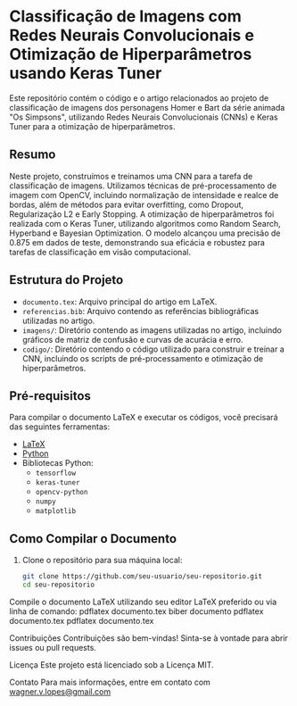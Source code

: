 # Classificação de Imagens com Redes Neurais Convolucionais e Otimização de Hiperparâmetros usando Keras Tuner

Este repositório contém o código e o artigo relacionados ao projeto de classificação de imagens dos personagens Homer e Bart da série animada "Os Simpsons", utilizando Redes Neurais Convolucionais (CNNs) e Keras Tuner para a otimização de hiperparâmetros.

## Resumo

Neste projeto, construímos e treinamos uma CNN para a tarefa de classificação de imagens. Utilizamos técnicas de pré-processamento de imagem com OpenCV, incluindo normalização de intensidade e realce de bordas, além de métodos para evitar overfitting, como Dropout, Regularização L2 e Early Stopping. A otimização de hiperparâmetros foi realizada com o Keras Tuner, utilizando algoritmos como Random Search, Hyperband e Bayesian Optimization. O modelo alcançou uma precisão de 0.875 em dados de teste, demonstrando sua eficácia e robustez para tarefas de classificação em visão computacional.

## Estrutura do Projeto

- `documento.tex`: Arquivo principal do artigo em LaTeX.
- `referencias.bib`: Arquivo contendo as referências bibliográficas utilizadas no artigo.
- `imagens/`: Diretório contendo as imagens utilizadas no artigo, incluindo gráficos de matriz de confusão e curvas de acurácia e erro.
- `codigo/`: Diretório contendo o código utilizado para construir e treinar a CNN, incluindo os scripts de pré-processamento e otimização de hiperparâmetros.

## Pré-requisitos

Para compilar o documento LaTeX e executar os códigos, você precisará das seguintes ferramentas:

- [LaTeX](https://www.latex-project.org/get/)
- [Python](https://www.python.org/downloads/)
- Bibliotecas Python:
  - `tensorflow`
  - `keras-tuner`
  - `opencv-python`
  - `numpy`
  - `matplotlib`

## Como Compilar o Documento

1. Clone o repositório para sua máquina local:
   ```bash
   git clone https://github.com/seu-usuario/seu-repositorio.git
   cd seu-repositorio
   
Compile o documento LaTeX utilizando seu editor LaTeX preferido ou via linha de comando:
pdflatex documento.tex
biber documento
pdflatex documento.tex
pdflatex documento.tex

Contribuições
Contribuições são bem-vindas! Sinta-se à vontade para abrir issues ou pull requests.

Licença
Este projeto está licenciado sob a Licença MIT. 

Contato
Para mais informações, entre em contato com wagner.v.lopes@gmail.com



